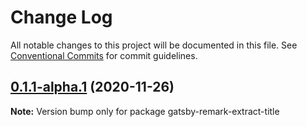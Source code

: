 # Change Log

All notable changes to this project will be documented in this file.
See [Conventional Commits](https://conventionalcommits.org) for commit guidelines.

## [0.1.1-alpha.1](https://github.com/adaltas/gatsby/compare/gatsby-remark-extract-title@0.1.1-alpha.0...gatsby-remark-extract-title@0.1.1-alpha.1) (2020-11-26)

**Note:** Version bump only for package gatsby-remark-extract-title
